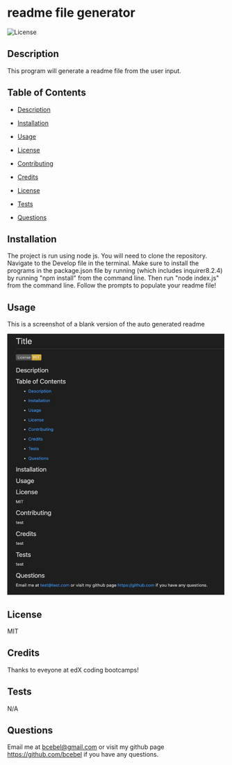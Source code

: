 # readme file generator

![License](https://img.shields.io/badge/License-MIT-yellow.svg)

## Description

This program will generate a readme file from the user input.

## Table of Contents

- [Description](#description)

- [Installation](#installation)

- [Usage](#usage)

- [License](#license)

- [Contributing](#contributing)

- [Credits](#credits)

- [License](#license)

- [Tests](#tests)

- [Questions](#questions)

## Installation

The project is run using node js. You will need to clone the repository. Navigate to the Develop file in the terminal. Make sure to install the programs in the package.json file by running (which includes inquirer8.2.4) by running "npm install" from the command line. Then run "node index.js" from the command line. Follow the prompts to populate your readme file!

## Usage

This is a screenshot of a blank version of the auto generated readme

<img src="./screenshot.png" alt="screenshot" title="screenshot" width="500" height="600">

## License

MIT

## Credits

Thanks to eveyone at edX coding bootcamps!

## Tests

N/A

## Questions

Email me at bcebel@gmail.com or visit my github page https://github.com/bcebel if you have any questions.
